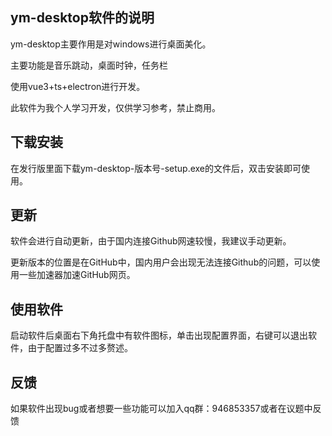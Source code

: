 ## ym-desktop软件的说明

ym-desktop主要作用是对windows进行桌面美化。

主要功能是音乐跳动，桌面时钟，任务栏

使用vue3+ts+electron进行开发。

此软件为我个人学习开发，仅供学习参考，禁止商用。

## 下载安装

在发行版里面下载ym-desktop-版本号-setup.exe的文件后，双击安装即可使用。

## 更新

软件会进行自动更新，由于国内连接Github网速较慢，我建议手动更新。

更新版本的位置是在GitHub中，国内用户会出现无法连接Github的问题，可以使用一些加速器加速GitHub网页。

## 使用软件

启动软件后桌面右下角托盘中有软件图标，单击出现配置界面，右键可以退出软件，由于配置过多不过多赘述。

## 反馈

如果软件出现bug或者想要一些功能可以加入qq群：946853357或者在议题中反馈
